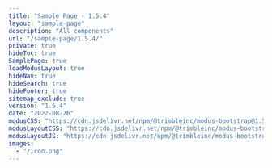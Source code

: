 ```yaml
---
title: "Sample Page - 1.5.4"
layout: "sample-page"
description: "All components"
url: "/sample-page/1.5.4/"
private: true
hideToc: true
SamplePage: true
loadModusLayout: true
hideNav: true
hideSearch: true
hideFooter: true
sitemap_exclude: true
version: "1.5.4"
date: "2022-08-26"
modusCSS: "https://cdn.jsdelivr.net/npm/@trimbleinc/modus-bootstrap@1.5.4/dist/"
modusLayoutCSS: "https://cdn.jsdelivr.net/npm/@trimbleinc/modus-bootstrap@1.5.4/dist/modus-layout.min.css"
modusLayoutJS: "https://cdn.jsdelivr.net/npm/@trimbleinc/modus-bootstrap@1.5.4/dist/modus-layout.min.js"
images:
  - "/icon.png"
---
```


<style>
@media (prefers-color-scheme: dark) {
  .grid-item.bg-white {
    background-color: #171c1e !important;
  }
  .modus-content {
    background-color: #252a2e !important;
  }
}
</style>
